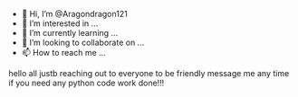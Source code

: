 - 👋 Hi, I’m @Aragondragon121
- 👀 I’m interested in ...
- 🌱 I’m currently learning ...
- 💞️ I’m looking to collaborate on ...
- 📫 How to reach me ...

<!---
Aragondragon121/Aragondragon121 is a ✨ special ✨ repository because its `README.md` (this file) appears on your GitHub profile.
You can click the Preview link to take a look at your changes.
--->
hello all justb reaching out to everyone to be friendly message me any time if you need any python code work done!!!

